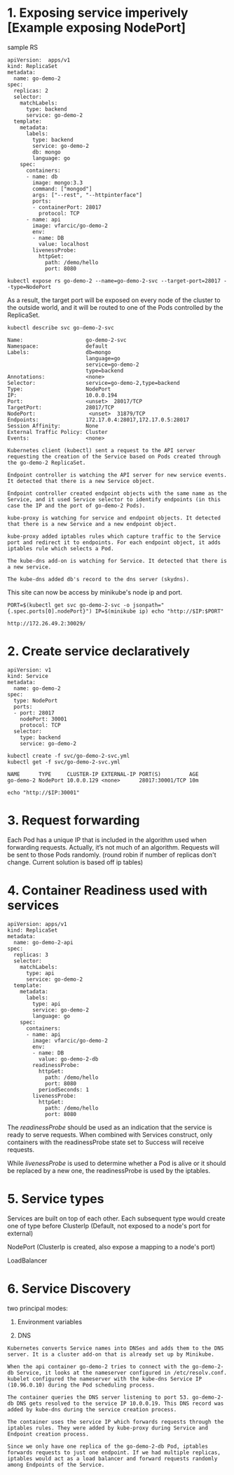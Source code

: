 # 1. Exposing service imperively [Example exposing NodePort]

sample RS
```
apiVersion:  apps/v1
kind: ReplicaSet
metadata:
  name: go-demo-2
spec:
  replicas: 2
  selector:
    matchLabels:
      type: backend
      service: go-demo-2
  template:
    metadata:
      labels:
        type: backend
        service: go-demo-2
        db: mongo
        language: go
    spec:
      containers:
      - name: db
        image: mongo:3.3
        command: ["mongod"]
        args: ["--rest", "--httpinterface"]
        ports:
        - containerPort: 28017
          protocol: TCP
      - name: api
        image: vfarcic/go-demo-2
        env:
        - name: DB
          value: localhost
        livenessProbe:
          httpGet:
            path: /demo/hello
            port: 8080
```

```
kubectl expose rs go-demo-2 --name=go-demo-2-svc --target-port=28017 --type=NodePort
```
As a result, the target port will be exposed on every node of the cluster to the outside world, and it will be routed to one of the Pods controlled by the ReplicaSet.

```
kubectl describe svc go-demo-2-svc
```
```
Name:                    go-demo-2-svc
Namespace:               default
Labels:                  db=mongo
                         language=go
                         service=go-demo-2
                         type=backend
Annotations:             <none>
Selector:                service=go-demo-2,type=backend
Type:                    NodePort
IP:                      10.0.0.194
Port:                    <unset>  28017/TCP
TargetPort:              28017/TCP
NodePort:                 <unset>  31879/TCP
Endpoints:               172.17.0.4:28017,172.17.0.5:28017
Session Affinity:        None
External Traffic Policy: Cluster
Events:                  <none>
```

```
Kubernetes client (kubectl) sent a request to the API server requesting the creation of the Service based on Pods created through the go-demo-2 ReplicaSet.

Endpoint controller is watching the API server for new service events. It detected that there is a new Service object.

Endpoint controller created endpoint objects with the same name as the Service, and it used Service selector to identify endpoints (in this case the IP and the port of go-demo-2 Pods).

kube-proxy is watching for service and endpoint objects. It detected that there is a new Service and a new endpoint object.

kube-proxy added iptables rules which capture traffic to the Service port and redirect it to endpoints. For each endpoint object, it adds iptables rule which selects a Pod.

The kube-dns add-on is watching for Service. It detected that there is a new service.

The kube-dns added db's record to the dns server (skydns).
```

This site can now be access by minikube's node ip and port.
```
PORT=$(kubectl get svc go-demo-2-svc -o jsonpath="{.spec.ports[0].nodePort}") IP=$(minikube ip) echo "http://$IP:$PORT"

http://172.26.49.2:30029/
```
# 2. Create service declaratively

```
apiVersion: v1
kind: Service
metadata:
  name: go-demo-2
spec:
  type: NodePort
  ports:
  - port: 28017
    nodePort: 30001
    protocol: TCP
  selector:
    type: backend
    service: go-demo-2
```
```
kubectl create -f svc/go-demo-2-svc.yml
kubectl get -f svc/go-demo-2-svc.yml

NAME      TYPE     CLUSTER-IP EXTERNAL-IP PORT(S)         AGE
go-demo-2 NodePort 10.0.0.129 <none>      28017:30001/TCP 10m

echo "http://$IP:30001"
```

# 3. Request forwarding
Each Pod has a unique IP that is included in the algorithm used when forwarding requests. Actually, it’s not much of an algorithm. Requests will be sent to those Pods randomly. (round robin if number of replicas don't change. Current solution is based off ip tables)

# 4. Container Readiness used with services
```
apiVersion: apps/v1
kind: ReplicaSet
metadata:
  name: go-demo-2-api
spec:
  replicas: 3
  selector:
    matchLabels:
      type: api
      service: go-demo-2
  template:
    metadata:
      labels:
        type: api
        service: go-demo-2
        language: go
    spec:
      containers:
      - name: api
        image: vfarcic/go-demo-2
        env:
        - name: DB
          value: go-demo-2-db
        readinessProbe:
          httpGet:
            path: /demo/hello
            port: 8080
          periodSeconds: 1
        livenessProbe:
          httpGet:
            path: /demo/hello
            port: 8080 
```

The *readinessProbe* should be used as an indication that the service is ready to serve requests. When combined with Services construct, only containers with the readinessProbe state set to Success will receive requests.

While *livenessProbe* is used to determine whether a Pod is alive or it should be replaced by a new one, the readinessProbe is used by the iptables.

# 5. Service types
Services are built on top of each other. Each subsequent type would create one of type before
ClusterIp (Default, not exposed to a node's port for external)

NodePort (ClusterIp is created, also expose a mapping to a node's port)

LoadBalancer

# 6. Service Discovery
two principal modes:

1) Environment variables

2) DNS
```
Kubernetes converts Service names into DNSes and adds them to the DNS server. It is a cluster add-on that is already set up by Minikube.
```

```
When the api container go-demo-2 tries to connect with the go-demo-2-db Service, it looks at the nameserver configured in /etc/resolv.conf. kubelet configured the nameserver with the kube-dns Service IP (10.96.0.10) during the Pod scheduling process.

The container queries the DNS server listening to port 53. go-demo-2-db DNS gets resolved to the service IP 10.0.0.19. This DNS record was added by kube-dns during the service creation process.

The container uses the service IP which forwards requests through the iptables rules. They were added by kube-proxy during Service and Endpoint creation process.

Since we only have one replica of the go-demo-2-db Pod, iptables forwards requests to just one endpoint. If we had multiple replicas, iptables would act as a load balancer and forward requests randomly among Endpoints of the Service.
```